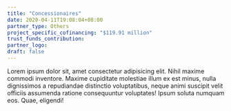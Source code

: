 ```yaml
---
title: "Concessionaires"
date: 2020-04-11T19:08:04+08:00
partner_type: Others
project_specific_cofinancing: "$119.91 million"
trust_funds_contribution:
partner_logo:
draft: false
---
```


Lorem ipsum dolor sit, amet consectetur adipisicing elit. Nihil maxime commodi inventore. Maxime cupiditate molestiae illum ex est minus, nulla dignissimos a repudiandae distinctio voluptatibus, neque animi suscipit velit officiis assumenda ratione consequuntur voluptates! Ipsum soluta numquam eos. Quae, eligendi!
